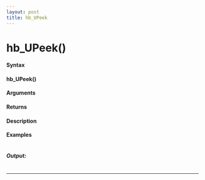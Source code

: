 ```yaml
---
layout: post
title: hb_UPeek
---
```


# hb_UPeek()


#### Syntax

#### hb_UPeek()

#### Arguments

#### Returns

#### Description

#### Examples

```

```

##### Output:

```

```

---
